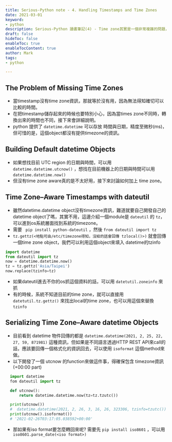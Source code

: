 ```yaml
---
title: Serious-Python note - 4. Handling Timestamps and Time Zones
date: 2021-03-01
keyword:
- python
description: Serious-Python 讀書筆記(4) - Time zone其實是一個非常複雜的問題，不單單只是UTC +- 12 hours而已呀，這章就來好好探討這個問題。
draft: false
hideToc: false
enableToc: true
enableTocContent: true
author: Mark
tags:
- python

---
```


## The Problem of Missing Time Zones
- 當timestamp沒有time zone資訊，那就等於沒有用，因為無法得知確切可以比較的時間。
- 在把timestamp儲存起來的時候也要特別小心，因為當times zone不同時，轉換出來的時間也不同，接下來會詳細說明。
- python 提供了 `datetime.datetime` 可以存放 時間與日期，精度至微秒(ms)，但可惜的是，這個object都沒有提供timezone的資訊。

## Building Default datetime Objects
- 如果想找目前 UTC region 的日期與時間，可以用 ` datetime.datetime.utcnow()` ，想找在目前機器上的日期與時間可以用 `datetime.datetime.now()`
- 但沒有time zone aware真的是不太好用，接下來討論如何加上 time zone。

## Time Zone–Aware Timestamps with dateutil
- 雖然datetime.datetime object沒有timezone資訊，難道就要自己開發自己的datetime object了嗎，其實不用，這邊介紹一個module是 `dateutil` 的 `tz`，可以進到os系統層面找到系統的timezone。
- 需要 ` pip install python-dateutil` ，然後 `from dateutil import tz`
- `tz.gettz(<地點可由/etc/timezone得知，沒給的話會回傳 tzlocal()>)` 就會回傳一個time zone object，我們可以利用這個object來填入 datetime的tzinfo

```python
import datetime
from dateutil import tz
now = datetime.datetime.now()
tz = tz.gettz('Asia/Taipei')
now.replace(tzinfo=tz)
```
- 如果dateutil進去不你的os抓這個資料的話，可以用 `datetutil.zoneinfo` 來抓
- 有的時候，系統不知道目前的time zone，就可以直接用 `datetutil.tz.gettz()` 來找出local的time zone，也可以用這個來替換 `tzinfo`

## Serializing Time Zone–Aware datetime Objects
- 目前看到 datetime 物件回傳的都是 `datetime.datetime(2021, 2, 25, 22, 27, 59, 871981)` 這種資訊，但如果是不同語言透過HTTP REST API來call的話，應該要回傳一個格式化的資訊回去，可以使用 `isoformat` 這個method來做。
- 以下開發了一個 utcnow 的function來做這件事，得確保包含 timezone資訊(+00:00 part)
```python
  import datetime
  fom dateutil import tz

  def utcnow():
      return datetime.datetime.now(tz=tz.tzutc())

  print(utcnow())
  #  datetime.datetime(2021, 2, 26, 3, 16, 26, 323306, tzinfo=tzutc())
  print(utcnow().isoformat())
  # '2021-02-26T03:17:05.038592+00:00'
```
- 那如果有iso format要怎麼轉回來呢? 需要先  `pip install iso8601` ，可以用  ` iso8601.parse_date(<iso format>)`

